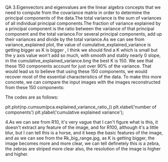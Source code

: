 
QA
3.Eigenvectors and eigenvalues are the linear algebra concepts that we need to compute from the covariance matrix in order to determine the principal components of the data.The total variance is the sum of variances of all individual principal components.The fraction of variance explained by a principal component is the ratio between the variance of that principal component and the total variance.For several principal components, add up their variances and divide by the total variance.As we can see from variance_explained plot, the value of cumulative_explained_variance is getting bigger as K is bigger , I think we should find a K which is small but the y axis value won't
add so much, with smooth and stably nearly 0 slope, in the cumulative_explained_variance.bng the best K is 150. We see that these 150 components account for just over 90% of the variance. That would lead us to believe that using these 150 components, we would recover most of the essential characteristics of the data. To make this more concrete, we can compare the input images with the images reconstructed from these 150 components:

The codes are as follows:

plt.plot(np.cumsum(pca.explained_variance_ratio_))
plt.xlabel('number of components')
plt.ylabel('cumulative explained variance');

4.As we can see from R10, it's very vague that I can't figure what is this, it doesn't extract any feature of the image,
and for R100, although it's a little blur, but I can tell this is a horse, and it keep the basic features of the image, 
and as we can see from the Rk_big_range.jpg, as K is getting bigger, the image becomes more and more clear, we can tell
definetely this is a zebra, the zebras are striped more clear also, the resolution of the image is higher and higher.
